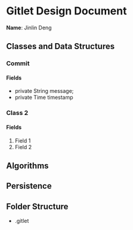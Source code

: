 # Gitlet Design Document

**Name**:
Jinlin Deng

## Classes and Data Structures

### Commit

#### Fields
* private String message;
* private Time timestamp


### Class 2

#### Fields

1. Field 1
2. Field 2


## Algorithms

## Persistence

## Folder Structure
* .gitlet



